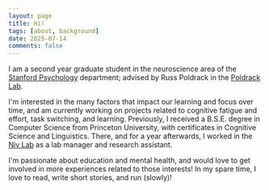 ```yaml
---
layout: page
title: Hi!
tags: [about, background]
date: 2025-07-14
comments: false
---
```


I am a second year graduate student in the neuroscience area of the [Stanford Psychology](https://psychology.stanford.edu/) department; advised by Russ Poldrack in the [Poldrack Lab](https://www.poldracklab.org/). 

I'm interested in the many factors that impact our learning and focus over time, and am currently working on projects related to cognitive fatigue and effort, task switching, and learning. Previously, I received a B.S.E. degree in Computer Science from Princeton University, with certificates in Cognitive Science and Linguistics. There, and for a year afterwards, I worked in the [Niv Lab](https://nivlab.princeton.edu/) as a lab manager and research assistant.

I'm passionate about education and mental health, and would love to get involved in more experiences related to those interests! In my spare time, I love to read, write short stories, and run (slowly)!